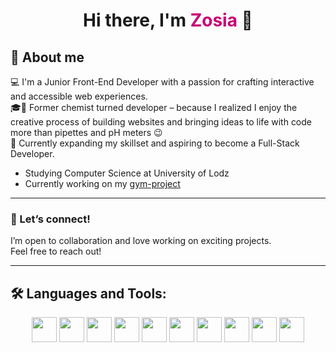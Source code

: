 <h1 align="center">Hi there, I'm <span style="color:#c90076;">Zosia</span> 👋</h1>

## 📖 About me

💻 I'm a Junior Front-End Developer with a passion for crafting interactive and accessible web experiences.<br>
🎓🧪 Former chemist turned developer – because I realized I enjoy the creative process of building websites and bringing ideas to life with code more than pipettes and pH meters 😉<br>
🚀 Currently expanding my skillset and aspiring to become a Full-Stack Developer.

- Studying Computer Science at University of Lodz
- Currently working on my [gym-project](https://github.com/zosiaszy/gym-project)

---

### 🤝 Let’s connect!

I’m open to collaboration and love working on exciting projects.  
Feel free to reach out!

---

## 🛠️ Languages and Tools:

<p align="center">
  <img src="https://cdn.jsdelivr.net/gh/devicons/devicon/icons/html5/html5-original.svg" height="40"/>
  <img src="https://cdn.jsdelivr.net/gh/devicons/devicon/icons/css3/css3-original.svg" height="40"/>
  <img src="https://cdn.jsdelivr.net/gh/devicons/devicon/icons/bootstrap/bootstrap-original.svg" height="40"/>
  <img src="https://cdn.jsdelivr.net/gh/devicons/devicon/icons/javascript/javascript-original.svg" height="40"/>
  <img src="https://cdn.jsdelivr.net/gh/devicons/devicon/icons/typescript/typescript-original.svg" height="40"/>
  <img src="https://cdn.jsdelivr.net/gh/devicons/devicon/icons/react/react-original.svg" height="40"/>
  <img src="https://cdn.jsdelivr.net/gh/devicons/devicon/icons/redux/redux-original.svg" height="40"/>
  <img src="https://cdn.jsdelivr.net/gh/devicons/devicon/icons/nodejs/nodejs-original.svg" height="40"/>
  <img src="https://cdn.jsdelivr.net/gh/devicons/devicon/icons/github/github-original.svg" height="40"/>
  <img src="https://cdn.jsdelivr.net/gh/devicons/devicon/icons/git/git-original.svg" height="40"/>
</p>






